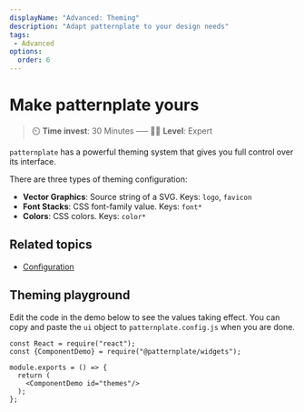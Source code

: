 ```yaml
---
displayName: "Advanced: Theming"
description: "Adapt patternplate to your design needs"
tags: 
 - Advanced
options:
  order: 6
---
```


# Make patternplate yours

> :timer_clock: **Time invest**: 30 Minutes ––– :woman_student: **Level**: Expert

`patternplate` has a powerful theming system that
gives you full control over its interface.

There are three types of theming configuration:

* **Vector Graphics**: Source string of a SVG. Keys: `logo`, `favicon`
* **Font Stacks**: CSS font-family value. Keys: `font*` 
* **Colors**: CSS colors. Keys: `color*` 

## Related topics

* [Configuration](../reference/configuration?reference-enabled=true)


## Theming playground

Edit the code in the demo below to see the values 
taking effect. You can copy and paste the `ui` object
to `patternplate.config.js` when you are done.

```widget
const React = require("react");
const {ComponentDemo} = require("@patternplate/widgets");
  
module.exports = () => {
  return (
    <ComponentDemo id="themes"/>
  );
};
```
